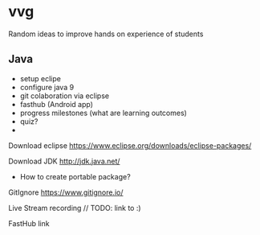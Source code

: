 # vvg
Random ideas to improve hands on experience of students

## Java
- setup eclipe
- configure java 9
- git colaboration via eclipse
- fasthub (Android app)
- progress milestones (what are learning outcomes)
- quiz?
- 

Download eclipse
https://www.eclipse.org/downloads/eclipse-packages/

Download JDK
http://jdk.java.net/

- How to create portable package?

GitIgnore
https://www.gitignore.io/

Live Stream recording
// TODO: link to :)

FastHub link

